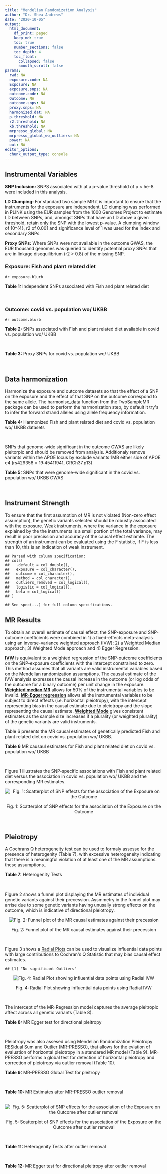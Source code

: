 ```yaml
---
title: "Mendelian Randomization Analysis"
author: "Dr. Shea Andrews"
date: "2020-10-05"
output:
  html_document:
    df_print: paged
    keep_md: true
    toc: true
    number_sections: false
    toc_depth: 4
    toc_float:
      collapsed: false
      smooth_scroll: false
params:
  rwd: NA
  exposure.code: NA
  Exposure: NA
  exposure.snps: NA
  outcome.code: NA
  Outcome: NA
  outcome.snps: NA
  proxy.snps: NA
  harmonized.dat: NA
  p.threshold: NA
  r2.threshold: NA
  kb.threshold: NA
  mrpresso_global: NA
  mrpresso_global_wo_outliers: NA
  power: NA
  out: NA
editor_options:
  chunk_output_type: console
---
```







## Instrumental Variables
**SNP Inclusion:** SNPS associated with at a p-value threshold of p < 5e-8 were included in this analysis.
<br>

**LD Clumping:** For standard two sample MR it is important to ensure that the instruments for the exposure are independent. LD clumping was performed in PLINK using the EUR samples from the 1000 Genomes Project to estimate LD between SNPs, and, amongst SNPs that have an LD above a given threshold, retain only the SNP with the lowest p-value. A clumping window of 10^{4}, r2 of 0.001 and significance level of 1 was used for the index and secondary SNPs.
<br>

**Proxy SNPs:** Where SNPs were not available in the outcome GWAS, the EUR thousand genomes was queried to identify potential proxy SNPs that are in linkage disequilibrium (r2 > 0.8) of the missing SNP.
<br>

### Exposure: Fish and plant related diet
`#r exposure.blurb`
<br>

**Table 1:** Independent SNPs associated with Fish and plant related diet
<div data-pagedtable="false">
  <script data-pagedtable-source type="application/json">
{"columns":[{"label":["SNP"],"name":[1],"type":["chr"],"align":["left"]},{"label":["CHROM"],"name":[2],"type":["dbl"],"align":["right"]},{"label":["POS"],"name":[3],"type":["dbl"],"align":["right"]},{"label":["REF"],"name":[4],"type":["chr"],"align":["left"]},{"label":["ALT"],"name":[5],"type":["chr"],"align":["left"]},{"label":["AF"],"name":[6],"type":["dbl"],"align":["right"]},{"label":["BETA"],"name":[7],"type":["dbl"],"align":["right"]},{"label":["SE"],"name":[8],"type":["dbl"],"align":["right"]},{"label":["Z"],"name":[9],"type":["dbl"],"align":["right"]},{"label":["P"],"name":[10],"type":["dbl"],"align":["right"]},{"label":["N"],"name":[11],"type":["dbl"],"align":["right"]},{"label":["TRAIT"],"name":[12],"type":["chr"],"align":["left"]}],"data":[{"1":"rs6699744","2":"1","3":"72825144","4":"A","5":"T","6":"0.614350","7":"0.0176817","8":"0.00251240","9":"7.03777","10":"2.0e-12","11":"335576","12":"fish_plant_diet"},{"1":"rs6690619","2":"1","3":"153765399","4":"C","5":"T","6":"0.508389","7":"-0.0182667","8":"0.00243049","9":"-7.51564","10":"5.7e-14","11":"335576","12":"fish_plant_diet"},{"1":"rs45501495","2":"1","3":"204596454","4":"C","5":"T","6":"0.233721","7":"0.0175379","8":"0.00286562","9":"6.12011","10":"9.4e-10","11":"335576","12":"fish_plant_diet"},{"1":"rs4953150","2":"2","3":"45157336","4":"C","5":"T","6":"0.342028","7":"-0.0193152","8":"0.00257415","9":"-7.50353","10":"6.2e-14","11":"335576","12":"fish_plant_diet"},{"1":"rs17049185","2":"2","3":"58072660","4":"G","5":"T","6":"0.265216","7":"0.0164143","8":"0.00276984","9":"5.92608","10":"3.1e-09","11":"335576","12":"fish_plant_diet"},{"1":"rs4458235","2":"2","3":"79710525","4":"A","5":"T","6":"0.671605","7":"-0.0161001","8":"0.00257371","9":"-6.25560","10":"4.0e-10","11":"335576","12":"fish_plant_diet"},{"1":"rs6756149","2":"2","3":"104099833","4":"C","5":"T","6":"0.460539","7":"0.0158560","8":"0.00242740","9":"6.53209","10":"6.5e-11","11":"335576","12":"fish_plant_diet"},{"1":"rs10180461","2":"2","3":"144263033","4":"T","5":"C","6":"0.391681","7":"-0.0138352","8":"0.00249154","9":"-5.55287","10":"2.8e-08","11":"335576","12":"fish_plant_diet"},{"1":"rs2463652","2":"2","3":"157127415","4":"C","5":"A","6":"0.462862","7":"0.0144339","8":"0.00243718","9":"5.92238","10":"3.2e-09","11":"335576","12":"fish_plant_diet"},{"1":"rs10510554","2":"3","3":"25099776","4":"T","5":"C","6":"0.569949","7":"0.0159892","8":"0.00245816","9":"6.50454","10":"7.8e-11","11":"335576","12":"fish_plant_diet"},{"1":"rs1248825","2":"3","3":"84993411","4":"A","5":"C","6":"0.674802","7":"0.0196439","8":"0.00259659","9":"7.56527","10":"3.9e-14","11":"335576","12":"fish_plant_diet"},{"1":"rs80264330","2":"3","3":"114815659","4":"T","5":"G","6":"0.056141","7":"0.0302655","8":"0.00525711","9":"5.75706","10":"8.6e-09","11":"335576","12":"fish_plant_diet"},{"1":"rs13082002","2":"3","3":"117317203","4":"T","5":"A","6":"0.467957","7":"0.0141314","8":"0.00244314","9":"5.78411","10":"7.3e-09","11":"335576","12":"fish_plant_diet"},{"1":"rs73868702","2":"3","3":"149754216","4":"G","5":"A","6":"0.043127","7":"-0.0333836","8":"0.00594694","9":"-5.61358","10":"2.0e-08","11":"335576","12":"fish_plant_diet"},{"1":"rs11706682","2":"3","3":"167199681","4":"T","5":"C","6":"0.340750","7":"0.0172815","8":"0.00255589","9":"6.76144","10":"1.4e-11","11":"335576","12":"fish_plant_diet"},{"1":"rs1946265","2":"5","3":"50840436","4":"A","5":"C","6":"0.645199","7":"-0.0149040","8":"0.00254229","9":"-5.86243","10":"4.6e-09","11":"335576","12":"fish_plant_diet"},{"1":"rs12514375","2":"5","3":"60801428","4":"A","5":"T","6":"0.387948","7":"-0.0137440","8":"0.00249301","9":"-5.51301","10":"3.5e-08","11":"335576","12":"fish_plant_diet"},{"1":"rs6870152","2":"5","3":"95883544","4":"A","5":"G","6":"0.623327","7":"-0.0138461","8":"0.00251463","9":"-5.50622","10":"3.7e-08","11":"335576","12":"fish_plant_diet"},{"1":"rs364926","2":"5","3":"166392055","4":"C","5":"T","6":"0.235798","7":"0.0174371","8":"0.00285087","9":"6.11641","10":"9.6e-10","11":"335576","12":"fish_plant_diet"},{"1":"rs11134442","2":"5","3":"166478475","4":"A","5":"G","6":"0.627273","7":"-0.0138524","8":"0.00251296","9":"-5.51238","10":"3.5e-08","11":"335576","12":"fish_plant_diet"},{"1":"rs16891727","2":"6","3":"26488860","4":"C","5":"A","6":"0.131477","7":"-0.0248855","8":"0.00357335","9":"-6.96419","10":"3.3e-12","11":"335576","12":"fish_plant_diet"},{"1":"rs28703977","2":"6","3":"31472792","4":"T","5":"C","6":"0.654148","7":"-0.0159889","8":"0.00255074","9":"-6.26834","10":"3.6e-10","11":"335576","12":"fish_plant_diet"},{"1":"rs9362897","2":"6","3":"92327446","4":"G","5":"T","6":"0.471084","7":"0.0153747","8":"0.00242031","9":"6.35237","10":"2.1e-10","11":"335576","12":"fish_plant_diet"},{"1":"rs12700239","2":"7","3":"20865979","4":"C","5":"A","6":"0.210021","7":"-0.0170831","8":"0.00300568","9":"-5.68361","10":"1.3e-08","11":"335576","12":"fish_plant_diet"},{"1":"rs3021494","2":"8","3":"10983534","4":"A","5":"G","6":"0.530477","7":"-0.0196447","8":"0.00243572","9":"-8.06525","10":"7.3e-16","11":"335576","12":"fish_plant_diet"},{"1":"rs1217105","2":"8","3":"64626932","4":"T","5":"G","6":"0.692030","7":"0.0182021","8":"0.00262079","9":"6.94527","10":"3.8e-12","11":"335576","12":"fish_plant_diet"},{"1":"rs10986983","2":"9","3":"128620009","4":"C","5":"T","6":"0.628287","7":"-0.0177251","8":"0.00250713","9":"-7.06988","10":"1.6e-12","11":"335576","12":"fish_plant_diet"},{"1":"rs946711","2":"10","3":"21806832","4":"A","5":"C","6":"0.326072","7":"-0.0265991","8":"0.00260310","9":"-10.21820","10":"1.6e-24","11":"335576","12":"fish_plant_diet"},{"1":"rs1410054","2":"10","3":"112774155","4":"A","5":"G","6":"0.762720","7":"-0.0179461","8":"0.00284724","9":"-6.30298","10":"2.9e-10","11":"335576","12":"fish_plant_diet"},{"1":"rs10741616","2":"11","3":"13333851","4":"G","5":"A","6":"0.381930","7":"-0.0150594","8":"0.00249104","9":"-6.04543","10":"1.5e-09","11":"335576","12":"fish_plant_diet"},{"1":"rs11237918","2":"11","3":"79294066","4":"T","5":"C","6":"0.400307","7":"0.0140920","8":"0.00247088","9":"5.70323","10":"1.2e-08","11":"335576","12":"fish_plant_diet"},{"1":"rs613597","2":"11","3":"88598646","4":"A","5":"G","6":"0.650945","7":"-0.0148780","8":"0.00253317","9":"-5.87327","10":"4.3e-09","11":"335576","12":"fish_plant_diet"},{"1":"rs34634095","2":"11","3":"111455942","4":"C","5":"A","6":"0.698257","7":"-0.0159467","8":"0.00269385","9":"-5.91967","10":"3.2e-09","11":"335576","12":"fish_plant_diet"},{"1":"rs7978702","2":"12","3":"34366373","4":"G","5":"A","6":"0.818835","7":"0.0173966","8":"0.00313907","9":"5.54196","10":"3.0e-08","11":"335576","12":"fish_plant_diet"},{"1":"rs12826749","2":"12","3":"46412497","4":"C","5":"G","6":"0.421560","7":"-0.0143141","8":"0.00247178","9":"-5.79101","10":"7.0e-09","11":"335576","12":"fish_plant_diet"},{"1":"rs35287743","2":"12","3":"110057250","4":"G","5":"T","6":"0.113999","7":"-0.0345582","8":"0.00382725","9":"-9.02951","10":"1.7e-19","11":"335576","12":"fish_plant_diet"},{"1":"rs560815","2":"13","3":"55935080","4":"T","5":"A","6":"0.733176","7":"-0.0235298","8":"0.00272600","9":"-8.63162","10":"6.0e-18","11":"335576","12":"fish_plant_diet"},{"1":"rs10161952","2":"13","3":"59474383","4":"A","5":"C","6":"0.313291","7":"-0.0185058","8":"0.00261369","9":"-7.08033","10":"1.4e-12","11":"335576","12":"fish_plant_diet"},{"1":"rs12906493","2":"15","3":"35933286","4":"T","5":"C","6":"0.207753","7":"0.0183225","8":"0.00301038","9":"6.08644","10":"1.2e-09","11":"335576","12":"fish_plant_diet"},{"1":"rs16959955","2":"15","3":"48002700","4":"T","5":"C","6":"0.221373","7":"0.0168573","8":"0.00294229","9":"5.72931","10":"1.0e-08","11":"335576","12":"fish_plant_diet"},{"1":"rs56094641","2":"16","3":"53806453","4":"A","5":"G","6":"0.403329","7":"0.0223354","8":"0.00246582","9":"9.05800","10":"1.3e-19","11":"335576","12":"fish_plant_diet"},{"1":"rs11859365","2":"16","3":"83683945","4":"A","5":"C","6":"0.253428","7":"0.0190706","8":"0.00278154","9":"6.85613","10":"7.1e-12","11":"335576","12":"fish_plant_diet"},{"1":"rs9955276","2":"18","3":"1839339","4":"C","5":"T","6":"0.141809","7":"0.0194761","8":"0.00348698","9":"5.58538","10":"2.3e-08","11":"335576","12":"fish_plant_diet"},{"1":"rs17818263","2":"18","3":"58865261","4":"G","5":"A","6":"0.286039","7":"-0.0146965","8":"0.00268034","9":"-5.48307","10":"4.2e-08","11":"335576","12":"fish_plant_diet"},{"1":"rs12721051","2":"19","3":"45422160","4":"C","5":"G","6":"0.189552","7":"0.0179074","8":"0.00309034","9":"5.79464","10":"6.8e-09","11":"335576","12":"fish_plant_diet"},{"1":"rs380743","2":"19","3":"49241014","4":"G","5":"A","6":"0.493772","7":"-0.0175022","8":"0.00243995","9":"-7.17318","10":"7.3e-13","11":"335576","12":"fish_plant_diet"},{"1":"rs2425026","2":"20","3":"33847253","4":"C","5":"T","6":"0.426877","7":"0.0168691","8":"0.00246823","9":"6.83449","10":"8.2e-12","11":"335576","12":"fish_plant_diet"},{"1":"rs2413052","2":"22","3":"31783781","4":"T","5":"C","6":"0.240382","7":"0.0193561","8":"0.00284149","9":"6.81195","10":"9.6e-12","11":"335576","12":"fish_plant_diet"}],"options":{"columns":{"min":{},"max":[10]},"rows":{"min":[10],"max":[10]},"pages":{}}}
  </script>
</div>
<br>

### Outcome: covid vs. population wo/ UKBB
`#r outcome.blurb`
<br>

**Table 2:** SNPs associated with Fish and plant related diet avaliable in covid vs. population wo/ UKBB
<div data-pagedtable="false">
  <script data-pagedtable-source type="application/json">
{"columns":[{"label":["SNP"],"name":[1],"type":["chr"],"align":["left"]},{"label":["CHROM"],"name":[2],"type":["dbl"],"align":["right"]},{"label":["POS"],"name":[3],"type":["dbl"],"align":["right"]},{"label":["REF"],"name":[4],"type":["chr"],"align":["left"]},{"label":["ALT"],"name":[5],"type":["chr"],"align":["left"]},{"label":["AF"],"name":[6],"type":["dbl"],"align":["right"]},{"label":["BETA"],"name":[7],"type":["dbl"],"align":["right"]},{"label":["SE"],"name":[8],"type":["dbl"],"align":["right"]},{"label":["Z"],"name":[9],"type":["dbl"],"align":["right"]},{"label":["P"],"name":[10],"type":["dbl"],"align":["right"]},{"label":["N"],"name":[11],"type":["dbl"],"align":["right"]},{"label":["TRAIT"],"name":[12],"type":["chr"],"align":["left"]}],"data":[{"1":"rs6699744","2":"1","3":"72825144","4":"A","5":"T","6":"0.6108490","7":"-0.00604200","8":"0.036291","9":"-0.16648756","10":"0.86780","11":"10","12":"covid_vs._population__woUKBB"},{"1":"rs6690619","2":"1","3":"153765399","4":"C","5":"T","6":"0.5256920","7":"-0.01237600","8":"0.025459","9":"-0.48611493","10":"0.62690","11":"15","12":"covid_vs._population__woUKBB"},{"1":"rs45501495","2":"1","3":"204596454","4":"C","5":"T","6":"0.2686700","7":"0.00260900","8":"0.029638","9":"0.08802888","10":"0.92990","11":"15","12":"covid_vs._population__woUKBB"},{"1":"rs4953150","2":"2","3":"45157336","4":"C","5":"T","6":"0.4214260","7":"-0.01868000","8":"0.027295","9":"-0.68437443","10":"0.49370","11":"14","12":"covid_vs._population__woUKBB"},{"1":"rs17049185","2":"2","3":"58072660","4":"G","5":"T","6":"0.3082820","7":"0.00754300","8":"0.030940","9":"0.24379444","10":"0.80740","11":"13","12":"covid_vs._population__woUKBB"},{"1":"rs4458235","2":"2","3":"79710525","4":"A","5":"T","6":"0.6354390","7":"-0.01736700","8":"0.028352","9":"-0.61254938","10":"0.54020","11":"13","12":"covid_vs._population__woUKBB"},{"1":"rs6756149","2":"2","3":"104099833","4":"C","5":"T","6":"0.4588640","7":"-0.01851200","8":"0.026494","9":"-0.69872424","10":"0.48470","11":"14","12":"covid_vs._population__woUKBB"},{"1":"rs10180461","2":"2","3":"144263033","4":"T","5":"C","6":"0.3368940","7":"-0.02017600","8":"0.027826","9":"-0.72507727","10":"0.46840","11":"14","12":"covid_vs._population__woUKBB"},{"1":"rs2463652","2":"2","3":"157127415","4":"C","5":"A","6":"0.3552630","7":"0.01718500","8":"0.039903","9":"0.43066937","10":"0.66670","11":"4","12":"covid_vs._population__woUKBB"},{"1":"rs10510554","2":"3","3":"25099776","4":"T","5":"C","6":"0.6110510","7":"0.00536150","8":"0.026686","9":"0.20091059","10":"0.84080","11":"14","12":"covid_vs._population__woUKBB"},{"1":"rs1248825","2":"3","3":"84993411","4":"A","5":"C","6":"0.6335030","7":"-0.00257010","8":"0.028706","9":"-0.08953181","10":"0.92870","11":"13","12":"covid_vs._population__woUKBB"},{"1":"rs80264330","2":"3","3":"114815659","4":"T","5":"G","6":"0.0546903","7":"0.01279000","8":"0.055354","9":"0.23105828","10":"0.81730","11":"14","12":"covid_vs._population__woUKBB"},{"1":"rs13082002","2":"3","3":"117317203","4":"T","5":"A","6":"0.4760290","7":"-0.04352800","8":"0.035828","9":"-1.21491571","10":"0.22440","11":"8","12":"covid_vs._population__woUKBB"},{"1":"rs73868702","2":"3","3":"149754216","4":"G","5":"A","6":"0.0388244","7":"-0.00604880","8":"0.065863","9":"-0.09183912","10":"0.92680","11":"14","12":"covid_vs._population__woUKBB"},{"1":"rs11706682","2":"3","3":"167199681","4":"T","5":"C","6":"0.3596590","7":"-0.00061938","8":"0.027617","9":"-0.02242749","10":"0.98210","11":"14","12":"covid_vs._population__woUKBB"},{"1":"rs1946265","2":"5","3":"50840436","4":"A","5":"C","6":"0.6314730","7":"0.03972900","8":"0.027468","9":"1.44637396","10":"0.14810","11":"14","12":"covid_vs._population__woUKBB"},{"1":"rs6870152","2":"5","3":"95883544","4":"A","5":"G","6":"0.6004720","7":"-0.00511670","8":"0.027146","9":"-0.18848818","10":"0.85050","11":"14","12":"covid_vs._population__woUKBB"},{"1":"rs364926","2":"5","3":"166392055","4":"C","5":"T","6":"0.2479880","7":"-0.02052900","8":"0.032550","9":"-0.63069124","10":"0.52820","11":"14","12":"covid_vs._population__woUKBB"},{"1":"rs11134442","2":"5","3":"166478475","4":"A","5":"G","6":"0.6129150","7":"0.00725050","8":"0.028828","9":"0.25150895","10":"0.80140","11":"13","12":"covid_vs._population__woUKBB"},{"1":"rs16891727","2":"6","3":"26488860","4":"C","5":"A","6":"0.1060940","7":"-0.06928400","8":"0.057837","9":"-1.19791829","10":"0.23090","11":"12","12":"covid_vs._population__woUKBB"},{"1":"rs28703977","2":"6","3":"31472792","4":"T","5":"C","6":"0.6650720","7":"-0.06057200","8":"0.028984","9":"-2.08984267","10":"0.03663","11":"14","12":"covid_vs._population__woUKBB"},{"1":"rs9362897","2":"6","3":"92327446","4":"G","5":"T","6":"0.5531100","7":"0.02915200","8":"0.026300","9":"1.10844106","10":"0.26770","11":"14","12":"covid_vs._population__woUKBB"},{"1":"rs12700239","2":"7","3":"20865979","4":"C","5":"A","6":"0.1833030","7":"-0.00657070","8":"0.033954","9":"-0.19351770","10":"0.84660","11":"14","12":"covid_vs._population__woUKBB"},{"1":"rs3021494","2":"8","3":"10983534","4":"A","5":"G","6":"0.5800820","7":"-0.03135400","8":"0.028598","9":"-1.09637038","10":"0.27290","11":"13","12":"covid_vs._population__woUKBB"},{"1":"rs1217105","2":"8","3":"64626932","4":"T","5":"G","6":"0.7311460","7":"0.05300200","8":"0.028839","9":"1.83785846","10":"0.06609","11":"14","12":"covid_vs._population__woUKBB"},{"1":"rs10986983","2":"9","3":"128620009","4":"C","5":"T","6":"0.6891790","7":"0.00986280","8":"0.027607","9":"0.35725722","10":"0.72090","11":"14","12":"covid_vs._population__woUKBB"},{"1":"rs946711","2":"10","3":"21806832","4":"A","5":"C","6":"0.3197380","7":"0.01258700","8":"0.027905","9":"0.45106612","10":"0.65200","11":"14","12":"covid_vs._population__woUKBB"},{"1":"rs1410054","2":"10","3":"112774155","4":"A","5":"G","6":"0.7994180","7":"-0.02430300","8":"0.031092","9":"-0.78164801","10":"0.43440","11":"14","12":"covid_vs._population__woUKBB"},{"1":"rs10741616","2":"11","3":"13333851","4":"G","5":"A","6":"0.4477310","7":"0.00214470","8":"0.026949","9":"0.07958366","10":"0.93660","11":"14","12":"covid_vs._population__woUKBB"},{"1":"rs11237918","2":"11","3":"79294066","4":"T","5":"C","6":"0.3774990","7":"-0.02824300","8":"0.026724","9":"-1.05684029","10":"0.29060","11":"14","12":"covid_vs._population__woUKBB"},{"1":"rs613597","2":"11","3":"88598646","4":"A","5":"G","6":"0.7428260","7":"-0.00546380","8":"0.028690","9":"-0.19044266","10":"0.84900","11":"14","12":"covid_vs._population__woUKBB"},{"1":"rs34634095","2":"11","3":"111455942","4":"C","5":"A","6":"0.6993400","7":"-0.06399700","8":"0.060996","9":"-1.04919995","10":"0.29410","11":"5","12":"covid_vs._population__woUKBB"},{"1":"rs7978702","2":"12","3":"34366373","4":"G","5":"A","6":"0.8243290","7":"0.01671100","8":"0.034265","9":"0.48769882","10":"0.62580","11":"13","12":"covid_vs._population__woUKBB"},{"1":"rs12826749","2":"12","3":"46412497","4":"C","5":"G","6":"0.3681280","7":"-0.03773400","8":"0.029523","9":"-1.27812214","10":"0.20120","11":"9","12":"covid_vs._population__woUKBB"},{"1":"rs35287743","2":"12","3":"110057250","4":"G","5":"T","6":"0.1335630","7":"-0.11812000","8":"0.046133","9":"-2.56042312","10":"0.01046","11":"12","12":"covid_vs._population__woUKBB"},{"1":"rs560815","2":"13","3":"55935080","4":"T","5":"A","6":"0.7230320","7":"0.02501900","8":"0.030396","9":"0.82310172","10":"0.41040","11":"13","12":"covid_vs._population__woUKBB"},{"1":"rs10161952","2":"13","3":"59474383","4":"A","5":"C","6":"0.2974150","7":"-0.04005200","8":"0.029224","9":"-1.37051738","10":"0.17050","11":"14","12":"covid_vs._population__woUKBB"},{"1":"rs12906493","2":"15","3":"35933286","4":"T","5":"C","6":"0.1725330","7":"0.02224000","8":"0.033802","9":"0.65794923","10":"0.51060","11":"13","12":"covid_vs._population__woUKBB"},{"1":"rs16959955","2":"15","3":"48002700","4":"T","5":"C","6":"0.3562090","7":"-0.05916500","8":"0.031318","9":"-1.88916917","10":"0.05887","11":"14","12":"covid_vs._population__woUKBB"},{"1":"rs56094641","2":"16","3":"53806453","4":"A","5":"G","6":"0.4466040","7":"-0.00692570","8":"0.026703","9":"-0.25936037","10":"0.79540","11":"14","12":"covid_vs._population__woUKBB"},{"1":"rs11859365","2":"16","3":"83683945","4":"A","5":"C","6":"0.2750360","7":"-0.03129300","8":"0.030626","9":"-1.02177888","10":"0.30690","11":"14","12":"covid_vs._population__woUKBB"},{"1":"rs9955276","2":"18","3":"1839339","4":"C","5":"T","6":"0.1525700","7":"0.00842100","8":"0.037514","9":"0.22447620","10":"0.82240","11":"14","12":"covid_vs._population__woUKBB"},{"1":"rs17818263","2":"18","3":"58865261","4":"G","5":"A","6":"0.3352150","7":"-0.02515300","8":"0.028846","9":"-0.87197532","10":"0.38320","11":"14","12":"covid_vs._population__woUKBB"},{"1":"rs12721051","2":"19","3":"45422160","4":"C","5":"G","6":"0.1779880","7":"-0.00716180","8":"0.035212","9":"-0.20339089","10":"0.83880","11":"14","12":"covid_vs._population__woUKBB"},{"1":"rs380743","2":"19","3":"49241014","4":"G","5":"A","6":"0.3873160","7":"-0.03131900","8":"0.026647","9":"-1.17532931","10":"0.23990","11":"14","12":"covid_vs._population__woUKBB"},{"1":"rs2425026","2":"20","3":"33847253","4":"C","5":"T","6":"0.4566800","7":"0.03341900","8":"0.026979","9":"1.23870418","10":"0.21550","11":"13","12":"covid_vs._population__woUKBB"},{"1":"rs2413052","2":"22","3":"31783781","4":"T","5":"C","6":"0.2495420","7":"0.00677880","8":"0.031935","9":"0.21226867","10":"0.83190","11":"14","12":"covid_vs._population__woUKBB"},{"1":"rs12514375","2":"NA","3":"NA","4":"NA","5":"NA","6":"NA","7":"NA","8":"NA","9":"NA","10":"NA","11":"NA","12":"NA"}],"options":{"columns":{"min":{},"max":[10]},"rows":{"min":[10],"max":[10]},"pages":{}}}
  </script>
</div>
<br>

**Table 3:** Proxy SNPs for covid vs. population wo/ UKBB
<div data-pagedtable="false">
  <script data-pagedtable-source type="application/json">
{"columns":[{"label":["target_snp"],"name":[1],"type":["chr"],"align":["left"]},{"label":["proxy_snp"],"name":[2],"type":["chr"],"align":["left"]},{"label":["ld.r2"],"name":[3],"type":["dbl"],"align":["right"]},{"label":["Dprime"],"name":[4],"type":["dbl"],"align":["right"]},{"label":["PHASE"],"name":[5],"type":["chr"],"align":["left"]},{"label":["X12"],"name":[6],"type":["lgl"],"align":["right"]},{"label":["CHROM"],"name":[7],"type":["dbl"],"align":["right"]},{"label":["POS"],"name":[8],"type":["dbl"],"align":["right"]},{"label":["REF.proxy"],"name":[9],"type":["chr"],"align":["left"]},{"label":["ALT.proxy"],"name":[10],"type":["chr"],"align":["left"]},{"label":["AF"],"name":[11],"type":["dbl"],"align":["right"]},{"label":["BETA"],"name":[12],"type":["dbl"],"align":["right"]},{"label":["SE"],"name":[13],"type":["dbl"],"align":["right"]},{"label":["Z"],"name":[14],"type":["dbl"],"align":["right"]},{"label":["P"],"name":[15],"type":["dbl"],"align":["right"]},{"label":["N"],"name":[16],"type":["dbl"],"align":["right"]},{"label":["TRAIT"],"name":[17],"type":["chr"],"align":["left"]},{"label":["ref"],"name":[18],"type":["lgl"],"align":["right"]},{"label":["ref.proxy"],"name":[19],"type":["chr"],"align":["left"]},{"label":["alt"],"name":[20],"type":["chr"],"align":["left"]},{"label":["alt.proxy"],"name":[21],"type":["chr"],"align":["left"]},{"label":["ALT"],"name":[22],"type":["lgl"],"align":["right"]},{"label":["REF"],"name":[23],"type":["chr"],"align":["left"]},{"label":["proxy.outcome"],"name":[24],"type":["lgl"],"align":["right"]}],"data":[{"1":"rs12514375","2":"rs1445980","3":"0.979437","4":"1","5":"TA/AG","6":"NA","7":"5","8":"60798733","9":"G","10":"A","11":"0.365644","12":"-0.019307","13":"0.029338","14":"-0.6580885","15":"0.5105","16":"11","17":"covid_vs._population__woUKBB","18":"TRUE","19":"A","20":"A","21":"G","22":"TRUE","23":"A","24":"TRUE"}],"options":{"columns":{"min":{},"max":[10]},"rows":{"min":[10],"max":[10]},"pages":{}}}
  </script>
</div>
<br>

## Data harmonization
Harmonize the exposure and outcome datasets so that the effect of a SNP on the exposure and the effect of that SNP on the outcome correspond to the same allele. The harmonise_data function from the TwoSampleMR package can be used to perform the harmonization step, by default it try's to infer the forward strand alleles using allele frequency information.
<br>

**Table 4:** Harmonized Fish and plant related diet and covid vs. population wo/ UKBB datasets
<div data-pagedtable="false">
  <script data-pagedtable-source type="application/json">
{"columns":[{"label":["SNP"],"name":[1],"type":["chr"],"align":["left"]},{"label":["effect_allele.exposure"],"name":[2],"type":["chr"],"align":["left"]},{"label":["other_allele.exposure"],"name":[3],"type":["chr"],"align":["left"]},{"label":["effect_allele.outcome"],"name":[4],"type":["chr"],"align":["left"]},{"label":["other_allele.outcome"],"name":[5],"type":["chr"],"align":["left"]},{"label":["beta.exposure"],"name":[6],"type":["dbl"],"align":["right"]},{"label":["beta.outcome"],"name":[7],"type":["dbl"],"align":["right"]},{"label":["eaf.exposure"],"name":[8],"type":["dbl"],"align":["right"]},{"label":["eaf.outcome"],"name":[9],"type":["dbl"],"align":["right"]},{"label":["remove"],"name":[10],"type":["lgl"],"align":["right"]},{"label":["palindromic"],"name":[11],"type":["lgl"],"align":["right"]},{"label":["ambiguous"],"name":[12],"type":["lgl"],"align":["right"]},{"label":["id.outcome"],"name":[13],"type":["chr"],"align":["left"]},{"label":["chr.outcome"],"name":[14],"type":["dbl"],"align":["right"]},{"label":["pos.outcome"],"name":[15],"type":["dbl"],"align":["right"]},{"label":["se.outcome"],"name":[16],"type":["dbl"],"align":["right"]},{"label":["z.outcome"],"name":[17],"type":["dbl"],"align":["right"]},{"label":["pval.outcome"],"name":[18],"type":["dbl"],"align":["right"]},{"label":["samplesize.outcome"],"name":[19],"type":["dbl"],"align":["right"]},{"label":["outcome"],"name":[20],"type":["chr"],"align":["left"]},{"label":["mr_keep.outcome"],"name":[21],"type":["lgl"],"align":["right"]},{"label":["pval_origin.outcome"],"name":[22],"type":["chr"],"align":["left"]},{"label":["chr.exposure"],"name":[23],"type":["dbl"],"align":["right"]},{"label":["pos.exposure"],"name":[24],"type":["dbl"],"align":["right"]},{"label":["se.exposure"],"name":[25],"type":["dbl"],"align":["right"]},{"label":["z.exposure"],"name":[26],"type":["dbl"],"align":["right"]},{"label":["pval.exposure"],"name":[27],"type":["dbl"],"align":["right"]},{"label":["samplesize.exposure"],"name":[28],"type":["dbl"],"align":["right"]},{"label":["exposure"],"name":[29],"type":["chr"],"align":["left"]},{"label":["mr_keep.exposure"],"name":[30],"type":["lgl"],"align":["right"]},{"label":["pval_origin.exposure"],"name":[31],"type":["chr"],"align":["left"]},{"label":["id.exposure"],"name":[32],"type":["chr"],"align":["left"]},{"label":["action"],"name":[33],"type":["dbl"],"align":["right"]},{"label":["mr_keep"],"name":[34],"type":["lgl"],"align":["right"]},{"label":["pt"],"name":[35],"type":["dbl"],"align":["right"]},{"label":["pleitropy_keep"],"name":[36],"type":["lgl"],"align":["right"]},{"label":["mrpresso_RSSobs"],"name":[37],"type":["lgl"],"align":["right"]},{"label":["mrpresso_pval"],"name":[38],"type":["lgl"],"align":["right"]},{"label":["mrpresso_keep"],"name":[39],"type":["lgl"],"align":["right"]}],"data":[{"1":"rs10161952","2":"C","3":"A","4":"C","5":"A","6":"-0.0185058","7":"-0.04005200","8":"0.313291","9":"0.2974150","10":"FALSE","11":"FALSE","12":"FALSE","13":"K11Ubt","14":"13","15":"59474383","16":"0.029224","17":"-1.37051738","18":"0.17050","19":"14","20":"covidhgi2020anaC2v2woUKBB","21":"TRUE","22":"reported","23":"13","24":"59474383","25":"0.00261369","26":"-7.08033","27":"1.4e-12","28":"335576","29":"Niarchou2020fish","30":"TRUE","31":"reported","32":"sfLgBk","33":"2","34":"TRUE","35":"5e-08","36":"TRUE","37":"NA","38":"NA","39":"TRUE"},{"1":"rs10180461","2":"C","3":"T","4":"C","5":"T","6":"-0.0138352","7":"-0.02017600","8":"0.391681","9":"0.3368940","10":"FALSE","11":"FALSE","12":"FALSE","13":"K11Ubt","14":"2","15":"144263033","16":"0.027826","17":"-0.72507727","18":"0.46840","19":"14","20":"covidhgi2020anaC2v2woUKBB","21":"TRUE","22":"reported","23":"2","24":"144263033","25":"0.00249154","26":"-5.55287","27":"2.8e-08","28":"335576","29":"Niarchou2020fish","30":"TRUE","31":"reported","32":"sfLgBk","33":"2","34":"TRUE","35":"5e-08","36":"TRUE","37":"NA","38":"NA","39":"TRUE"},{"1":"rs10510554","2":"C","3":"T","4":"C","5":"T","6":"0.0159892","7":"0.00536150","8":"0.569949","9":"0.6110510","10":"FALSE","11":"FALSE","12":"FALSE","13":"K11Ubt","14":"3","15":"25099776","16":"0.026686","17":"0.20091059","18":"0.84080","19":"14","20":"covidhgi2020anaC2v2woUKBB","21":"TRUE","22":"reported","23":"3","24":"25099776","25":"0.00245816","26":"6.50454","27":"7.8e-11","28":"335576","29":"Niarchou2020fish","30":"TRUE","31":"reported","32":"sfLgBk","33":"2","34":"TRUE","35":"5e-08","36":"TRUE","37":"NA","38":"NA","39":"TRUE"},{"1":"rs10741616","2":"A","3":"G","4":"A","5":"G","6":"-0.0150594","7":"0.00214470","8":"0.381930","9":"0.4477310","10":"FALSE","11":"FALSE","12":"FALSE","13":"K11Ubt","14":"11","15":"13333851","16":"0.026949","17":"0.07958366","18":"0.93660","19":"14","20":"covidhgi2020anaC2v2woUKBB","21":"TRUE","22":"reported","23":"11","24":"13333851","25":"0.00249104","26":"-6.04543","27":"1.5e-09","28":"335576","29":"Niarchou2020fish","30":"TRUE","31":"reported","32":"sfLgBk","33":"2","34":"TRUE","35":"5e-08","36":"TRUE","37":"NA","38":"NA","39":"TRUE"},{"1":"rs10986983","2":"T","3":"C","4":"T","5":"C","6":"-0.0177251","7":"0.00986280","8":"0.628287","9":"0.6891790","10":"FALSE","11":"FALSE","12":"FALSE","13":"K11Ubt","14":"9","15":"128620009","16":"0.027607","17":"0.35725722","18":"0.72090","19":"14","20":"covidhgi2020anaC2v2woUKBB","21":"TRUE","22":"reported","23":"9","24":"128620009","25":"0.00250713","26":"-7.06988","27":"1.6e-12","28":"335576","29":"Niarchou2020fish","30":"TRUE","31":"reported","32":"sfLgBk","33":"2","34":"TRUE","35":"5e-08","36":"TRUE","37":"NA","38":"NA","39":"TRUE"},{"1":"rs11134442","2":"G","3":"A","4":"G","5":"A","6":"-0.0138524","7":"0.00725050","8":"0.627273","9":"0.6129150","10":"FALSE","11":"FALSE","12":"FALSE","13":"K11Ubt","14":"5","15":"166478475","16":"0.028828","17":"0.25150895","18":"0.80140","19":"13","20":"covidhgi2020anaC2v2woUKBB","21":"TRUE","22":"reported","23":"5","24":"166478475","25":"0.00251296","26":"-5.51238","27":"3.5e-08","28":"335576","29":"Niarchou2020fish","30":"TRUE","31":"reported","32":"sfLgBk","33":"2","34":"TRUE","35":"5e-08","36":"TRUE","37":"NA","38":"NA","39":"TRUE"},{"1":"rs11237918","2":"C","3":"T","4":"C","5":"T","6":"0.0140920","7":"-0.02824300","8":"0.400307","9":"0.3774990","10":"FALSE","11":"FALSE","12":"FALSE","13":"K11Ubt","14":"11","15":"79294066","16":"0.026724","17":"-1.05684029","18":"0.29060","19":"14","20":"covidhgi2020anaC2v2woUKBB","21":"TRUE","22":"reported","23":"11","24":"79294066","25":"0.00247088","26":"5.70323","27":"1.2e-08","28":"335576","29":"Niarchou2020fish","30":"TRUE","31":"reported","32":"sfLgBk","33":"2","34":"TRUE","35":"5e-08","36":"TRUE","37":"NA","38":"NA","39":"TRUE"},{"1":"rs11706682","2":"C","3":"T","4":"C","5":"T","6":"0.0172815","7":"-0.00061938","8":"0.340750","9":"0.3596590","10":"FALSE","11":"FALSE","12":"FALSE","13":"K11Ubt","14":"3","15":"167199681","16":"0.027617","17":"-0.02242749","18":"0.98210","19":"14","20":"covidhgi2020anaC2v2woUKBB","21":"TRUE","22":"reported","23":"3","24":"167199681","25":"0.00255589","26":"6.76144","27":"1.4e-11","28":"335576","29":"Niarchou2020fish","30":"TRUE","31":"reported","32":"sfLgBk","33":"2","34":"TRUE","35":"5e-08","36":"TRUE","37":"NA","38":"NA","39":"TRUE"},{"1":"rs11859365","2":"C","3":"A","4":"C","5":"A","6":"0.0190706","7":"-0.03129300","8":"0.253428","9":"0.2750360","10":"FALSE","11":"FALSE","12":"FALSE","13":"K11Ubt","14":"16","15":"83683945","16":"0.030626","17":"-1.02177888","18":"0.30690","19":"14","20":"covidhgi2020anaC2v2woUKBB","21":"TRUE","22":"reported","23":"16","24":"83683945","25":"0.00278154","26":"6.85613","27":"7.1e-12","28":"335576","29":"Niarchou2020fish","30":"TRUE","31":"reported","32":"sfLgBk","33":"2","34":"TRUE","35":"5e-08","36":"TRUE","37":"NA","38":"NA","39":"TRUE"},{"1":"rs1217105","2":"G","3":"T","4":"G","5":"T","6":"0.0182021","7":"0.05300200","8":"0.692030","9":"0.7311460","10":"FALSE","11":"FALSE","12":"FALSE","13":"K11Ubt","14":"8","15":"64626932","16":"0.028839","17":"1.83785846","18":"0.06609","19":"14","20":"covidhgi2020anaC2v2woUKBB","21":"TRUE","22":"reported","23":"8","24":"64626932","25":"0.00262079","26":"6.94527","27":"3.8e-12","28":"335576","29":"Niarchou2020fish","30":"TRUE","31":"reported","32":"sfLgBk","33":"2","34":"TRUE","35":"5e-08","36":"TRUE","37":"NA","38":"NA","39":"TRUE"},{"1":"rs1248825","2":"C","3":"A","4":"C","5":"A","6":"0.0196439","7":"-0.00257010","8":"0.674802","9":"0.6335030","10":"FALSE","11":"FALSE","12":"FALSE","13":"K11Ubt","14":"3","15":"84993411","16":"0.028706","17":"-0.08953181","18":"0.92870","19":"13","20":"covidhgi2020anaC2v2woUKBB","21":"TRUE","22":"reported","23":"3","24":"84993411","25":"0.00259659","26":"7.56527","27":"3.9e-14","28":"335576","29":"Niarchou2020fish","30":"TRUE","31":"reported","32":"sfLgBk","33":"2","34":"TRUE","35":"5e-08","36":"TRUE","37":"NA","38":"NA","39":"TRUE"},{"1":"rs12514375","2":"T","3":"A","4":"T","5":"A","6":"-0.0137440","7":"-0.01930700","8":"0.387948","9":"0.3656440","10":"FALSE","11":"TRUE","12":"FALSE","13":"K11Ubt","14":"5","15":"60798733","16":"0.029338","17":"-0.65808849","18":"0.51050","19":"11","20":"covidhgi2020anaC2v2woUKBB","21":"TRUE","22":"reported","23":"5","24":"60801428","25":"0.00249301","26":"-5.51301","27":"3.5e-08","28":"335576","29":"Niarchou2020fish","30":"TRUE","31":"reported","32":"sfLgBk","33":"2","34":"TRUE","35":"5e-08","36":"TRUE","37":"NA","38":"NA","39":"TRUE"},{"1":"rs12700239","2":"A","3":"C","4":"A","5":"C","6":"-0.0170831","7":"-0.00657070","8":"0.210021","9":"0.1833030","10":"FALSE","11":"FALSE","12":"FALSE","13":"K11Ubt","14":"7","15":"20865979","16":"0.033954","17":"-0.19351770","18":"0.84660","19":"14","20":"covidhgi2020anaC2v2woUKBB","21":"TRUE","22":"reported","23":"7","24":"20865979","25":"0.00300568","26":"-5.68361","27":"1.3e-08","28":"335576","29":"Niarchou2020fish","30":"TRUE","31":"reported","32":"sfLgBk","33":"2","34":"TRUE","35":"5e-08","36":"TRUE","37":"NA","38":"NA","39":"TRUE"},{"1":"rs12721051","2":"G","3":"C","4":"G","5":"C","6":"0.0179074","7":"-0.00716180","8":"0.189552","9":"0.1779880","10":"FALSE","11":"TRUE","12":"FALSE","13":"K11Ubt","14":"19","15":"45422160","16":"0.035212","17":"-0.20339089","18":"0.83880","19":"14","20":"covidhgi2020anaC2v2woUKBB","21":"TRUE","22":"reported","23":"19","24":"45422160","25":"0.00309034","26":"5.79464","27":"6.8e-09","28":"335576","29":"Niarchou2020fish","30":"TRUE","31":"reported","32":"sfLgBk","33":"2","34":"TRUE","35":"5e-08","36":"TRUE","37":"NA","38":"NA","39":"TRUE"},{"1":"rs12826749","2":"G","3":"C","4":"G","5":"C","6":"-0.0143141","7":"-0.03773400","8":"0.421560","9":"0.3681280","10":"FALSE","11":"TRUE","12":"TRUE","13":"K11Ubt","14":"12","15":"46412497","16":"0.029523","17":"-1.27812214","18":"0.20120","19":"9","20":"covidhgi2020anaC2v2woUKBB","21":"TRUE","22":"reported","23":"12","24":"46412497","25":"0.00247178","26":"-5.79101","27":"7.0e-09","28":"335576","29":"Niarchou2020fish","30":"TRUE","31":"reported","32":"sfLgBk","33":"2","34":"FALSE","35":"5e-08","36":"TRUE","37":"NA","38":"NA","39":"NA"},{"1":"rs12906493","2":"C","3":"T","4":"C","5":"T","6":"0.0183225","7":"0.02224000","8":"0.207753","9":"0.1725330","10":"FALSE","11":"FALSE","12":"FALSE","13":"K11Ubt","14":"15","15":"35933286","16":"0.033802","17":"0.65794923","18":"0.51060","19":"13","20":"covidhgi2020anaC2v2woUKBB","21":"TRUE","22":"reported","23":"15","24":"35933286","25":"0.00301038","26":"6.08644","27":"1.2e-09","28":"335576","29":"Niarchou2020fish","30":"TRUE","31":"reported","32":"sfLgBk","33":"2","34":"TRUE","35":"5e-08","36":"TRUE","37":"NA","38":"NA","39":"TRUE"},{"1":"rs13082002","2":"A","3":"T","4":"A","5":"T","6":"0.0141314","7":"-0.04352800","8":"0.467957","9":"0.4760290","10":"FALSE","11":"TRUE","12":"TRUE","13":"K11Ubt","14":"3","15":"117317203","16":"0.035828","17":"-1.21491571","18":"0.22440","19":"8","20":"covidhgi2020anaC2v2woUKBB","21":"TRUE","22":"reported","23":"3","24":"117317203","25":"0.00244314","26":"5.78411","27":"7.3e-09","28":"335576","29":"Niarchou2020fish","30":"TRUE","31":"reported","32":"sfLgBk","33":"2","34":"FALSE","35":"5e-08","36":"TRUE","37":"NA","38":"NA","39":"NA"},{"1":"rs1410054","2":"G","3":"A","4":"G","5":"A","6":"-0.0179461","7":"-0.02430300","8":"0.762720","9":"0.7994180","10":"FALSE","11":"FALSE","12":"FALSE","13":"K11Ubt","14":"10","15":"112774155","16":"0.031092","17":"-0.78164801","18":"0.43440","19":"14","20":"covidhgi2020anaC2v2woUKBB","21":"TRUE","22":"reported","23":"10","24":"112774155","25":"0.00284724","26":"-6.30298","27":"2.9e-10","28":"335576","29":"Niarchou2020fish","30":"TRUE","31":"reported","32":"sfLgBk","33":"2","34":"TRUE","35":"5e-08","36":"TRUE","37":"NA","38":"NA","39":"TRUE"},{"1":"rs16891727","2":"A","3":"C","4":"A","5":"C","6":"-0.0248855","7":"-0.06928400","8":"0.131477","9":"0.1060940","10":"FALSE","11":"FALSE","12":"FALSE","13":"K11Ubt","14":"6","15":"26488860","16":"0.057837","17":"-1.19791829","18":"0.23090","19":"12","20":"covidhgi2020anaC2v2woUKBB","21":"TRUE","22":"reported","23":"6","24":"26488860","25":"0.00357335","26":"-6.96419","27":"3.3e-12","28":"335576","29":"Niarchou2020fish","30":"TRUE","31":"reported","32":"sfLgBk","33":"2","34":"TRUE","35":"5e-08","36":"TRUE","37":"NA","38":"NA","39":"TRUE"},{"1":"rs16959955","2":"C","3":"T","4":"C","5":"T","6":"0.0168573","7":"-0.05916500","8":"0.221373","9":"0.3562090","10":"FALSE","11":"FALSE","12":"FALSE","13":"K11Ubt","14":"15","15":"48002700","16":"0.031318","17":"-1.88916917","18":"0.05887","19":"14","20":"covidhgi2020anaC2v2woUKBB","21":"TRUE","22":"reported","23":"15","24":"48002700","25":"0.00294229","26":"5.72931","27":"1.0e-08","28":"335576","29":"Niarchou2020fish","30":"TRUE","31":"reported","32":"sfLgBk","33":"2","34":"TRUE","35":"5e-08","36":"TRUE","37":"NA","38":"NA","39":"TRUE"},{"1":"rs17049185","2":"T","3":"G","4":"T","5":"G","6":"0.0164143","7":"0.00754300","8":"0.265216","9":"0.3082820","10":"FALSE","11":"FALSE","12":"FALSE","13":"K11Ubt","14":"2","15":"58072660","16":"0.030940","17":"0.24379444","18":"0.80740","19":"13","20":"covidhgi2020anaC2v2woUKBB","21":"TRUE","22":"reported","23":"2","24":"58072660","25":"0.00276984","26":"5.92608","27":"3.1e-09","28":"335576","29":"Niarchou2020fish","30":"TRUE","31":"reported","32":"sfLgBk","33":"2","34":"TRUE","35":"5e-08","36":"TRUE","37":"NA","38":"NA","39":"TRUE"},{"1":"rs17818263","2":"A","3":"G","4":"A","5":"G","6":"-0.0146965","7":"-0.02515300","8":"0.286039","9":"0.3352150","10":"FALSE","11":"FALSE","12":"FALSE","13":"K11Ubt","14":"18","15":"58865261","16":"0.028846","17":"-0.87197532","18":"0.38320","19":"14","20":"covidhgi2020anaC2v2woUKBB","21":"TRUE","22":"reported","23":"18","24":"58865261","25":"0.00268034","26":"-5.48307","27":"4.2e-08","28":"335576","29":"Niarchou2020fish","30":"TRUE","31":"reported","32":"sfLgBk","33":"2","34":"TRUE","35":"5e-08","36":"TRUE","37":"NA","38":"NA","39":"TRUE"},{"1":"rs1946265","2":"C","3":"A","4":"C","5":"A","6":"-0.0149040","7":"0.03972900","8":"0.645199","9":"0.6314730","10":"FALSE","11":"FALSE","12":"FALSE","13":"K11Ubt","14":"5","15":"50840436","16":"0.027468","17":"1.44637396","18":"0.14810","19":"14","20":"covidhgi2020anaC2v2woUKBB","21":"TRUE","22":"reported","23":"5","24":"50840436","25":"0.00254229","26":"-5.86243","27":"4.6e-09","28":"335576","29":"Niarchou2020fish","30":"TRUE","31":"reported","32":"sfLgBk","33":"2","34":"TRUE","35":"5e-08","36":"TRUE","37":"NA","38":"NA","39":"TRUE"},{"1":"rs2413052","2":"C","3":"T","4":"C","5":"T","6":"0.0193561","7":"0.00677880","8":"0.240382","9":"0.2495420","10":"FALSE","11":"FALSE","12":"FALSE","13":"K11Ubt","14":"22","15":"31783781","16":"0.031935","17":"0.21226867","18":"0.83190","19":"14","20":"covidhgi2020anaC2v2woUKBB","21":"TRUE","22":"reported","23":"22","24":"31783781","25":"0.00284149","26":"6.81195","27":"9.6e-12","28":"335576","29":"Niarchou2020fish","30":"TRUE","31":"reported","32":"sfLgBk","33":"2","34":"TRUE","35":"5e-08","36":"TRUE","37":"NA","38":"NA","39":"TRUE"},{"1":"rs2425026","2":"T","3":"C","4":"T","5":"C","6":"0.0168691","7":"0.03341900","8":"0.426877","9":"0.4566800","10":"FALSE","11":"FALSE","12":"FALSE","13":"K11Ubt","14":"20","15":"33847253","16":"0.026979","17":"1.23870418","18":"0.21550","19":"13","20":"covidhgi2020anaC2v2woUKBB","21":"TRUE","22":"reported","23":"20","24":"33847253","25":"0.00246823","26":"6.83449","27":"8.2e-12","28":"335576","29":"Niarchou2020fish","30":"TRUE","31":"reported","32":"sfLgBk","33":"2","34":"TRUE","35":"5e-08","36":"TRUE","37":"NA","38":"NA","39":"TRUE"},{"1":"rs2463652","2":"A","3":"C","4":"A","5":"C","6":"0.0144339","7":"0.01718500","8":"0.462862","9":"0.3552630","10":"FALSE","11":"FALSE","12":"FALSE","13":"K11Ubt","14":"2","15":"157127415","16":"0.039903","17":"0.43066937","18":"0.66670","19":"4","20":"covidhgi2020anaC2v2woUKBB","21":"TRUE","22":"reported","23":"2","24":"157127415","25":"0.00243718","26":"5.92238","27":"3.2e-09","28":"335576","29":"Niarchou2020fish","30":"TRUE","31":"reported","32":"sfLgBk","33":"2","34":"TRUE","35":"5e-08","36":"TRUE","37":"NA","38":"NA","39":"TRUE"},{"1":"rs28703977","2":"C","3":"T","4":"C","5":"T","6":"-0.0159889","7":"-0.06057200","8":"0.654148","9":"0.6650720","10":"FALSE","11":"FALSE","12":"FALSE","13":"K11Ubt","14":"6","15":"31472792","16":"0.028984","17":"-2.08984267","18":"0.03663","19":"14","20":"covidhgi2020anaC2v2woUKBB","21":"TRUE","22":"reported","23":"6","24":"31472792","25":"0.00255074","26":"-6.26834","27":"3.6e-10","28":"335576","29":"Niarchou2020fish","30":"TRUE","31":"reported","32":"sfLgBk","33":"2","34":"TRUE","35":"5e-08","36":"TRUE","37":"NA","38":"NA","39":"TRUE"},{"1":"rs3021494","2":"G","3":"A","4":"G","5":"A","6":"-0.0196447","7":"-0.03135400","8":"0.530477","9":"0.5800820","10":"FALSE","11":"FALSE","12":"FALSE","13":"K11Ubt","14":"8","15":"10983534","16":"0.028598","17":"-1.09637038","18":"0.27290","19":"13","20":"covidhgi2020anaC2v2woUKBB","21":"TRUE","22":"reported","23":"8","24":"10983534","25":"0.00243572","26":"-8.06525","27":"7.3e-16","28":"335576","29":"Niarchou2020fish","30":"TRUE","31":"reported","32":"sfLgBk","33":"2","34":"TRUE","35":"5e-08","36":"TRUE","37":"NA","38":"NA","39":"TRUE"},{"1":"rs34634095","2":"A","3":"C","4":"A","5":"C","6":"-0.0159467","7":"-0.06399700","8":"0.698257","9":"0.6993400","10":"FALSE","11":"FALSE","12":"FALSE","13":"K11Ubt","14":"11","15":"111455942","16":"0.060996","17":"-1.04919995","18":"0.29410","19":"5","20":"covidhgi2020anaC2v2woUKBB","21":"TRUE","22":"reported","23":"11","24":"111455942","25":"0.00269385","26":"-5.91967","27":"3.2e-09","28":"335576","29":"Niarchou2020fish","30":"TRUE","31":"reported","32":"sfLgBk","33":"2","34":"TRUE","35":"5e-08","36":"TRUE","37":"NA","38":"NA","39":"TRUE"},{"1":"rs35287743","2":"T","3":"G","4":"T","5":"G","6":"-0.0345582","7":"-0.11812000","8":"0.113999","9":"0.1335630","10":"FALSE","11":"FALSE","12":"FALSE","13":"K11Ubt","14":"12","15":"110057250","16":"0.046133","17":"-2.56042312","18":"0.01046","19":"12","20":"covidhgi2020anaC2v2woUKBB","21":"TRUE","22":"reported","23":"12","24":"110057250","25":"0.00382725","26":"-9.02951","27":"1.7e-19","28":"335576","29":"Niarchou2020fish","30":"TRUE","31":"reported","32":"sfLgBk","33":"2","34":"TRUE","35":"5e-08","36":"TRUE","37":"NA","38":"NA","39":"TRUE"},{"1":"rs364926","2":"T","3":"C","4":"T","5":"C","6":"0.0174371","7":"-0.02052900","8":"0.235798","9":"0.2479880","10":"FALSE","11":"FALSE","12":"FALSE","13":"K11Ubt","14":"5","15":"166392055","16":"0.032550","17":"-0.63069124","18":"0.52820","19":"14","20":"covidhgi2020anaC2v2woUKBB","21":"TRUE","22":"reported","23":"5","24":"166392055","25":"0.00285087","26":"6.11641","27":"9.6e-10","28":"335576","29":"Niarchou2020fish","30":"TRUE","31":"reported","32":"sfLgBk","33":"2","34":"TRUE","35":"5e-08","36":"TRUE","37":"NA","38":"NA","39":"TRUE"},{"1":"rs380743","2":"A","3":"G","4":"A","5":"G","6":"-0.0175022","7":"-0.03131900","8":"0.493772","9":"0.3873160","10":"FALSE","11":"FALSE","12":"FALSE","13":"K11Ubt","14":"19","15":"49241014","16":"0.026647","17":"-1.17532931","18":"0.23990","19":"14","20":"covidhgi2020anaC2v2woUKBB","21":"TRUE","22":"reported","23":"19","24":"49241014","25":"0.00243995","26":"-7.17318","27":"7.3e-13","28":"335576","29":"Niarchou2020fish","30":"TRUE","31":"reported","32":"sfLgBk","33":"2","34":"TRUE","35":"5e-08","36":"TRUE","37":"NA","38":"NA","39":"TRUE"},{"1":"rs4458235","2":"T","3":"A","4":"T","5":"A","6":"-0.0161001","7":"-0.01736700","8":"0.671605","9":"0.6354390","10":"FALSE","11":"TRUE","12":"FALSE","13":"K11Ubt","14":"2","15":"79710525","16":"0.028352","17":"-0.61254938","18":"0.54020","19":"13","20":"covidhgi2020anaC2v2woUKBB","21":"TRUE","22":"reported","23":"2","24":"79710525","25":"0.00257371","26":"-6.25560","27":"4.0e-10","28":"335576","29":"Niarchou2020fish","30":"TRUE","31":"reported","32":"sfLgBk","33":"2","34":"TRUE","35":"5e-08","36":"TRUE","37":"NA","38":"NA","39":"TRUE"},{"1":"rs45501495","2":"T","3":"C","4":"T","5":"C","6":"0.0175379","7":"0.00260900","8":"0.233721","9":"0.2686700","10":"FALSE","11":"FALSE","12":"FALSE","13":"K11Ubt","14":"1","15":"204596454","16":"0.029638","17":"0.08802888","18":"0.92990","19":"15","20":"covidhgi2020anaC2v2woUKBB","21":"TRUE","22":"reported","23":"1","24":"204596454","25":"0.00286562","26":"6.12011","27":"9.4e-10","28":"335576","29":"Niarchou2020fish","30":"TRUE","31":"reported","32":"sfLgBk","33":"2","34":"TRUE","35":"5e-08","36":"TRUE","37":"NA","38":"NA","39":"TRUE"},{"1":"rs4953150","2":"T","3":"C","4":"T","5":"C","6":"-0.0193152","7":"-0.01868000","8":"0.342028","9":"0.4214260","10":"FALSE","11":"FALSE","12":"FALSE","13":"K11Ubt","14":"2","15":"45157336","16":"0.027295","17":"-0.68437443","18":"0.49370","19":"14","20":"covidhgi2020anaC2v2woUKBB","21":"TRUE","22":"reported","23":"2","24":"45157336","25":"0.00257415","26":"-7.50353","27":"6.2e-14","28":"335576","29":"Niarchou2020fish","30":"TRUE","31":"reported","32":"sfLgBk","33":"2","34":"TRUE","35":"5e-08","36":"TRUE","37":"NA","38":"NA","39":"TRUE"},{"1":"rs560815","2":"A","3":"T","4":"A","5":"T","6":"-0.0235298","7":"0.02501900","8":"0.733176","9":"0.7230320","10":"FALSE","11":"TRUE","12":"FALSE","13":"K11Ubt","14":"13","15":"55935080","16":"0.030396","17":"0.82310172","18":"0.41040","19":"13","20":"covidhgi2020anaC2v2woUKBB","21":"TRUE","22":"reported","23":"13","24":"55935080","25":"0.00272600","26":"-8.63162","27":"6.0e-18","28":"335576","29":"Niarchou2020fish","30":"TRUE","31":"reported","32":"sfLgBk","33":"2","34":"TRUE","35":"5e-08","36":"TRUE","37":"NA","38":"NA","39":"TRUE"},{"1":"rs56094641","2":"G","3":"A","4":"G","5":"A","6":"0.0223354","7":"-0.00692570","8":"0.403329","9":"0.4466040","10":"FALSE","11":"FALSE","12":"FALSE","13":"K11Ubt","14":"16","15":"53806453","16":"0.026703","17":"-0.25936037","18":"0.79540","19":"14","20":"covidhgi2020anaC2v2woUKBB","21":"TRUE","22":"reported","23":"16","24":"53806453","25":"0.00246582","26":"9.05800","27":"1.3e-19","28":"335576","29":"Niarchou2020fish","30":"TRUE","31":"reported","32":"sfLgBk","33":"2","34":"TRUE","35":"5e-08","36":"TRUE","37":"NA","38":"NA","39":"TRUE"},{"1":"rs613597","2":"G","3":"A","4":"G","5":"A","6":"-0.0148780","7":"-0.00546380","8":"0.650945","9":"0.7428260","10":"FALSE","11":"FALSE","12":"FALSE","13":"K11Ubt","14":"11","15":"88598646","16":"0.028690","17":"-0.19044266","18":"0.84900","19":"14","20":"covidhgi2020anaC2v2woUKBB","21":"TRUE","22":"reported","23":"11","24":"88598646","25":"0.00253317","26":"-5.87327","27":"4.3e-09","28":"335576","29":"Niarchou2020fish","30":"TRUE","31":"reported","32":"sfLgBk","33":"2","34":"TRUE","35":"5e-08","36":"TRUE","37":"NA","38":"NA","39":"TRUE"},{"1":"rs6690619","2":"T","3":"C","4":"T","5":"C","6":"-0.0182667","7":"-0.01237600","8":"0.508389","9":"0.5256920","10":"FALSE","11":"FALSE","12":"FALSE","13":"K11Ubt","14":"1","15":"153765399","16":"0.025459","17":"-0.48611493","18":"0.62690","19":"15","20":"covidhgi2020anaC2v2woUKBB","21":"TRUE","22":"reported","23":"1","24":"153765399","25":"0.00243049","26":"-7.51564","27":"5.7e-14","28":"335576","29":"Niarchou2020fish","30":"TRUE","31":"reported","32":"sfLgBk","33":"2","34":"TRUE","35":"5e-08","36":"TRUE","37":"NA","38":"NA","39":"TRUE"},{"1":"rs6699744","2":"T","3":"A","4":"T","5":"A","6":"0.0176817","7":"-0.00604200","8":"0.614350","9":"0.6108490","10":"FALSE","11":"TRUE","12":"FALSE","13":"K11Ubt","14":"1","15":"72825144","16":"0.036291","17":"-0.16648756","18":"0.86780","19":"10","20":"covidhgi2020anaC2v2woUKBB","21":"TRUE","22":"reported","23":"1","24":"72825144","25":"0.00251240","26":"7.03777","27":"2.0e-12","28":"335576","29":"Niarchou2020fish","30":"TRUE","31":"reported","32":"sfLgBk","33":"2","34":"TRUE","35":"5e-08","36":"TRUE","37":"NA","38":"NA","39":"TRUE"},{"1":"rs6756149","2":"T","3":"C","4":"T","5":"C","6":"0.0158560","7":"-0.01851200","8":"0.460539","9":"0.4588640","10":"FALSE","11":"FALSE","12":"FALSE","13":"K11Ubt","14":"2","15":"104099833","16":"0.026494","17":"-0.69872424","18":"0.48470","19":"14","20":"covidhgi2020anaC2v2woUKBB","21":"TRUE","22":"reported","23":"2","24":"104099833","25":"0.00242740","26":"6.53209","27":"6.5e-11","28":"335576","29":"Niarchou2020fish","30":"TRUE","31":"reported","32":"sfLgBk","33":"2","34":"TRUE","35":"5e-08","36":"TRUE","37":"NA","38":"NA","39":"TRUE"},{"1":"rs6870152","2":"G","3":"A","4":"G","5":"A","6":"-0.0138461","7":"-0.00511670","8":"0.623327","9":"0.6004720","10":"FALSE","11":"FALSE","12":"FALSE","13":"K11Ubt","14":"5","15":"95883544","16":"0.027146","17":"-0.18848818","18":"0.85050","19":"14","20":"covidhgi2020anaC2v2woUKBB","21":"TRUE","22":"reported","23":"5","24":"95883544","25":"0.00251463","26":"-5.50622","27":"3.7e-08","28":"335576","29":"Niarchou2020fish","30":"TRUE","31":"reported","32":"sfLgBk","33":"2","34":"TRUE","35":"5e-08","36":"TRUE","37":"NA","38":"NA","39":"TRUE"},{"1":"rs73868702","2":"A","3":"G","4":"A","5":"G","6":"-0.0333836","7":"-0.00604880","8":"0.043127","9":"0.0388244","10":"FALSE","11":"FALSE","12":"FALSE","13":"K11Ubt","14":"3","15":"149754216","16":"0.065863","17":"-0.09183912","18":"0.92680","19":"14","20":"covidhgi2020anaC2v2woUKBB","21":"TRUE","22":"reported","23":"3","24":"149754216","25":"0.00594694","26":"-5.61358","27":"2.0e-08","28":"335576","29":"Niarchou2020fish","30":"TRUE","31":"reported","32":"sfLgBk","33":"2","34":"TRUE","35":"5e-08","36":"TRUE","37":"NA","38":"NA","39":"TRUE"},{"1":"rs7978702","2":"A","3":"G","4":"A","5":"G","6":"0.0173966","7":"0.01671100","8":"0.818835","9":"0.8243290","10":"FALSE","11":"FALSE","12":"FALSE","13":"K11Ubt","14":"12","15":"34366373","16":"0.034265","17":"0.48769882","18":"0.62580","19":"13","20":"covidhgi2020anaC2v2woUKBB","21":"TRUE","22":"reported","23":"12","24":"34366373","25":"0.00313907","26":"5.54196","27":"3.0e-08","28":"335576","29":"Niarchou2020fish","30":"TRUE","31":"reported","32":"sfLgBk","33":"2","34":"TRUE","35":"5e-08","36":"TRUE","37":"NA","38":"NA","39":"TRUE"},{"1":"rs80264330","2":"G","3":"T","4":"G","5":"T","6":"0.0302655","7":"0.01279000","8":"0.056141","9":"0.0546903","10":"FALSE","11":"FALSE","12":"FALSE","13":"K11Ubt","14":"3","15":"114815659","16":"0.055354","17":"0.23105828","18":"0.81730","19":"14","20":"covidhgi2020anaC2v2woUKBB","21":"TRUE","22":"reported","23":"3","24":"114815659","25":"0.00525711","26":"5.75706","27":"8.6e-09","28":"335576","29":"Niarchou2020fish","30":"TRUE","31":"reported","32":"sfLgBk","33":"2","34":"TRUE","35":"5e-08","36":"TRUE","37":"NA","38":"NA","39":"TRUE"},{"1":"rs9362897","2":"T","3":"G","4":"T","5":"G","6":"0.0153747","7":"0.02915200","8":"0.471084","9":"0.5531100","10":"FALSE","11":"FALSE","12":"FALSE","13":"K11Ubt","14":"6","15":"92327446","16":"0.026300","17":"1.10844106","18":"0.26770","19":"14","20":"covidhgi2020anaC2v2woUKBB","21":"TRUE","22":"reported","23":"6","24":"92327446","25":"0.00242031","26":"6.35237","27":"2.1e-10","28":"335576","29":"Niarchou2020fish","30":"TRUE","31":"reported","32":"sfLgBk","33":"2","34":"TRUE","35":"5e-08","36":"TRUE","37":"NA","38":"NA","39":"TRUE"},{"1":"rs946711","2":"C","3":"A","4":"C","5":"A","6":"-0.0265991","7":"0.01258700","8":"0.326072","9":"0.3197380","10":"FALSE","11":"FALSE","12":"FALSE","13":"K11Ubt","14":"10","15":"21806832","16":"0.027905","17":"0.45106612","18":"0.65200","19":"14","20":"covidhgi2020anaC2v2woUKBB","21":"TRUE","22":"reported","23":"10","24":"21806832","25":"0.00260310","26":"-10.21820","27":"1.6e-24","28":"335576","29":"Niarchou2020fish","30":"TRUE","31":"reported","32":"sfLgBk","33":"2","34":"TRUE","35":"5e-08","36":"TRUE","37":"NA","38":"NA","39":"TRUE"},{"1":"rs9955276","2":"T","3":"C","4":"T","5":"C","6":"0.0194761","7":"0.00842100","8":"0.141809","9":"0.1525700","10":"FALSE","11":"FALSE","12":"FALSE","13":"K11Ubt","14":"18","15":"1839339","16":"0.037514","17":"0.22447620","18":"0.82240","19":"14","20":"covidhgi2020anaC2v2woUKBB","21":"TRUE","22":"reported","23":"18","24":"1839339","25":"0.00348698","26":"5.58538","27":"2.3e-08","28":"335576","29":"Niarchou2020fish","30":"TRUE","31":"reported","32":"sfLgBk","33":"2","34":"TRUE","35":"5e-08","36":"TRUE","37":"NA","38":"NA","39":"TRUE"}],"options":{"columns":{"min":{},"max":[10]},"rows":{"min":[10],"max":[10]},"pages":{}}}
  </script>
</div>
<br>

SNPs that genome-wide significant in the outcome GWAS are likely pleitorpic and should be removed from analysis. Additionaly remove variants within the APOE locus by exclude variants 1MB either side of APOE e4 (rs429358 = 19:45411941, GRCh37.p13)
<br>


**Table 5:** SNPs that were genome-wide significant in the covid vs. population wo/ UKBB GWAS
<div data-pagedtable="false">
  <script data-pagedtable-source type="application/json">
{"columns":[{"label":["SNP"],"name":[1],"type":["chr"],"align":["left"]},{"label":["chr.outcome"],"name":[2],"type":["dbl"],"align":["right"]},{"label":["pos.outcome"],"name":[3],"type":["dbl"],"align":["right"]},{"label":["pval.exposure"],"name":[4],"type":["dbl"],"align":["right"]},{"label":["pval.outcome"],"name":[5],"type":["dbl"],"align":["right"]}],"data":[],"options":{"columns":{"min":{},"max":[10]},"rows":{"min":[10],"max":[10]},"pages":{}}}
  </script>
</div>
<br>


## Instrument Strength
To ensure that the first assumption of MR is not violated (Non-zero effect assumption), the genetic variants selected should be robustly associated with the exposure. Weak instruments, where the variance in the exposure explained by the the instruments is a small portion of the total variance, may result in poor precission and accuracy of the causal effect estiamte. The strength of an instrument can be evaluated using the F statistic, if F is less than 10, this is an indication of weak instrument.


```
## Parsed with column specification:
## cols(
##   .default = col_double(),
##   exposure = col_character(),
##   outcome = col_character(),
##   method = col_character(),
##   outliers_removed = col_logical(),
##   logistic = col_logical(),
##   beta = col_logical()
## )
```

```
## See spec(...) for full column specifications.
```

<div data-pagedtable="false">
  <script data-pagedtable-source type="application/json">
{"columns":[{"label":["outliers_removed"],"name":[1],"type":["lgl"],"align":["right"]},{"label":["pve.exposure"],"name":[2],"type":["dbl"],"align":["right"]},{"label":["F"],"name":[3],"type":["dbl"],"align":["right"]},{"label":["Alpha"],"name":[4],"type":["dbl"],"align":["right"]},{"label":["NCP"],"name":[5],"type":["dbl"],"align":["right"]},{"label":["Power"],"name":[6],"type":["dbl"],"align":["right"]}],"data":[{"1":"FALSE","2":"0.006076585","3":"44.59425","4":"0.05","5":"11.94493","6":"0.9326967"}],"options":{"columns":{"min":{},"max":[10]},"rows":{"min":[10],"max":[10]},"pages":{}}}
  </script>
</div>

##  MR Results
To obtain an overall estimate of causal effect, the SNP-exposure and SNP-outcome coefficients were combined in 1) a fixed-effects meta-analysis using an inverse-variance weighted approach (IVW); 2) a Weighted Median approach; 3) Weighted Mode approach and 4) Egger Regression.


[**IVW**](https://doi.org/10.1002/gepi.21758) is equivalent to a weighted regression of the SNP-outcome coefficients on the SNP-exposure coefficients with the intercept constrained to zero. This method assumes that all variants are valid instrumental variables based on the Mendelian randomization assumptions. The causal estimate of the IVW analysis expresses the causal increase in the outcome (or log odds of the outcome for a binary outcome) per unit change in the exposure. [**Weighted median MR**](https://doi.org/10.1002/gepi.21965) allows for 50% of the instrumental variables to be invalid. [**MR-Egger regression**](https://doi.org/10.1093/ije/dyw220) allows all the instrumental variables to be subject to direct effects (i.e. horizontal pleiotropy), with the intercept representing bias in the causal estimate due to pleiotropy and the slope representing the causal estimate. [**Weighted Mode**](https://doi.org/10.1093/ije/dyx102) gives consistent estimates as the sample size increases if a plurality (or weighted plurality) of the genetic variants are valid instruments.
<br>



Table 6 presents the MR causal estimates of genetically predicted Fish and plant related diet on covid vs. population wo/ UKBB.
<br>

**Table 6** MR causaul estimates for Fish and plant related diet on covid vs. population wo/ UKBB
<div data-pagedtable="false">
  <script data-pagedtable-source type="application/json">
{"columns":[{"label":["id.exposure"],"name":[1],"type":["chr"],"align":["left"]},{"label":["id.outcome"],"name":[2],"type":["chr"],"align":["left"]},{"label":["outcome"],"name":[3],"type":["fctr"],"align":["left"]},{"label":["exposure"],"name":[4],"type":["fctr"],"align":["left"]},{"label":["method"],"name":[5],"type":["fctr"],"align":["left"]},{"label":["nsnp"],"name":[6],"type":["int"],"align":["right"]},{"label":["b"],"name":[7],"type":["dbl"],"align":["right"]},{"label":["se"],"name":[8],"type":["dbl"],"align":["right"]},{"label":["pval"],"name":[9],"type":["dbl"],"align":["right"]}],"data":[{"1":"sfLgBk","2":"K11Ubt","3":"covidhgi2020anaC2v2woUKBB","4":"Niarchou2020fish","5":"Inverse variance weighted (fixed effects)","6":"46","7":"0.47856470","8":"0.2498941","9":"0.05548359"},{"1":"sfLgBk","2":"K11Ubt","3":"covidhgi2020anaC2v2woUKBB","4":"Niarchou2020fish","5":"Weighted median","6":"46","7":"0.36781592","8":"0.3637327","9":"0.31190829"},{"1":"sfLgBk","2":"K11Ubt","3":"covidhgi2020anaC2v2woUKBB","4":"Niarchou2020fish","5":"Weighted mode","6":"46","7":"0.09201743","8":"0.7549494","9":"0.90353234"},{"1":"sfLgBk","2":"K11Ubt","3":"covidhgi2020anaC2v2woUKBB","4":"Niarchou2020fish","5":"MR Egger","6":"46","7":"1.17647942","8":"1.2734562","9":"0.36060459"}],"options":{"columns":{"min":{},"max":[10]},"rows":{"min":[10],"max":[10]},"pages":{}}}
  </script>
</div>
<br>

Figure 1 illustrates the SNP-specific associations with Fish and plant related diet versus the association in covid vs. population wo/ UKBB and the corresponding MR estimates.
<br>

<div class="figure" style="text-align: center">
<img src="/sc/arion/projects/LOAD/shea/Projects/MRcovid/results/MRcovid/Niarchou2020fish/covidhgi2020anaC2v2woUKBB/Niarchou2020fish_5e-8_covidhgi2020anaC2v2woUKBB_MR_Analaysis_files/figure-html/scatter_plot-1.png" alt="Fig. 1: Scatterplot of SNP effects for the association of the Exposure on the Outcome"  />
<p class="caption">Fig. 1: Scatterplot of SNP effects for the association of the Exposure on the Outcome</p>
</div>
<br>


## Pleiotropy
A Cochrans Q heterogeneity test can be used to formaly assesse for the presence of heterogenity (Table 7), with excessive heterogeneity indicating that there is a meaningful violation of at least one of the MR assumptions.
these assumptions..
<br>

**Table 7:** Heterogenity Tests
<div data-pagedtable="false">
  <script data-pagedtable-source type="application/json">
{"columns":[{"label":["id.exposure"],"name":[1],"type":["chr"],"align":["left"]},{"label":["id.outcome"],"name":[2],"type":["chr"],"align":["left"]},{"label":["outcome"],"name":[3],"type":["fctr"],"align":["left"]},{"label":["exposure"],"name":[4],"type":["fctr"],"align":["left"]},{"label":["method"],"name":[5],"type":["fctr"],"align":["left"]},{"label":["Q"],"name":[6],"type":["dbl"],"align":["right"]},{"label":["Q_df"],"name":[7],"type":["dbl"],"align":["right"]},{"label":["Q_pval"],"name":[8],"type":["dbl"],"align":["right"]}],"data":[{"1":"sfLgBk","2":"K11Ubt","3":"covidhgi2020anaC2v2woUKBB","4":"Niarchou2020fish","5":"MR Egger","6":"34.65291","7":"44","8":"0.8424938"},{"1":"sfLgBk","2":"K11Ubt","3":"covidhgi2020anaC2v2woUKBB","4":"Niarchou2020fish","5":"Inverse variance weighted","6":"34.96530","7":"45","8":"0.8592084"}],"options":{"columns":{"min":{},"max":[10]},"rows":{"min":[10],"max":[10]},"pages":{}}}
  </script>
</div>
<br>

Figure 2 shows a funnel plot displaying the MR estimates of individual genetic variants against their precession. Aysmmetry in the funnel plot may arrise due to some genetic variants having unusally strong effects on the outcome, which is indicative of directional pleiotropy.
<br>

<div class="figure" style="text-align: center">
<img src="/sc/arion/projects/LOAD/shea/Projects/MRcovid/results/MRcovid/Niarchou2020fish/covidhgi2020anaC2v2woUKBB/Niarchou2020fish_5e-8_covidhgi2020anaC2v2woUKBB_MR_Analaysis_files/figure-html/funnel_plot-1.png" alt="Fig. 2: Funnel plot of the MR causal estimates against their precession"  />
<p class="caption">Fig. 2: Funnel plot of the MR causal estimates against their precession</p>
</div>
<br>

Figure 3 shows a [Radial Plots](https://github.com/WSpiller/RadialMR) can be used to visualize influential data points with large contributions to Cochran's Q Statistic that may bias causal effect estimates.




```
## [1] "No significant Outliers"
```

<div class="figure" style="text-align: center">
<img src="/sc/arion/projects/LOAD/shea/Projects/MRcovid/results/MRcovid/Niarchou2020fish/covidhgi2020anaC2v2woUKBB/Niarchou2020fish_5e-8_covidhgi2020anaC2v2woUKBB_MR_Analaysis_files/figure-html/Radial_Plot-1.png" alt="Fig. 4: Radial Plot showing influential data points using Radial IVW"  />
<p class="caption">Fig. 4: Radial Plot showing influential data points using Radial IVW</p>
</div>
<br>

The intercept of the MR-Regression model captures the average pleitropic affect across all genetic variants (Table 8).
<br>

**Table 8:** MR Egger test for directional pleitropy
<div data-pagedtable="false">
  <script data-pagedtable-source type="application/json">
{"columns":[{"label":["id.exposure"],"name":[1],"type":["chr"],"align":["left"]},{"label":["id.outcome"],"name":[2],"type":["chr"],"align":["left"]},{"label":["outcome"],"name":[3],"type":["fctr"],"align":["left"]},{"label":["exposure"],"name":[4],"type":["fctr"],"align":["left"]},{"label":["egger_intercept"],"name":[5],"type":["dbl"],"align":["right"]},{"label":["se"],"name":[6],"type":["dbl"],"align":["right"]},{"label":["pval"],"name":[7],"type":["dbl"],"align":["right"]}],"data":[{"1":"sfLgBk","2":"K11Ubt","3":"covidhgi2020anaC2v2woUKBB","4":"Niarchou2020fish","5":"-0.01281063","6":"0.02292055","7":"0.5790538"}],"options":{"columns":{"min":{},"max":[10]},"rows":{"min":[10],"max":[10]},"pages":{}}}
  </script>
</div>
<br>

Pleiotropy was also assesed using Mendelian Randomization Pleiotropy RESidual Sum and Outlier [(MR-PRESSO)](https://doi.org/10.1038/s41588-018-0099-7), that allows for the evlation of evaluation of horizontal pleiotropy in a standared MR model (Table 9). MR-PRESSO performs a global test for detection of horizontal pleiotropy and correction of pleiotropy via outlier removal (Table 10).
<br>

**Table 9:** MR-PRESSO Global Test for pleitropy
<div data-pagedtable="false">
  <script data-pagedtable-source type="application/json">
{"columns":[{"label":["id.exposure"],"name":[1],"type":["chr"],"align":["left"]},{"label":["id.outcome"],"name":[2],"type":["chr"],"align":["left"]},{"label":["outcome"],"name":[3],"type":["chr"],"align":["left"]},{"label":["exposure"],"name":[4],"type":["chr"],"align":["left"]},{"label":["pt"],"name":[5],"type":["dbl"],"align":["right"]},{"label":["outliers_removed"],"name":[6],"type":["lgl"],"align":["right"]},{"label":["n_outliers"],"name":[7],"type":["dbl"],"align":["right"]},{"label":["RSSobs"],"name":[8],"type":["dbl"],"align":["right"]},{"label":["pval"],"name":[9],"type":["dbl"],"align":["right"]}],"data":[{"1":"sfLgBk","2":"K11Ubt","3":"covidhgi2020anaC2v2woUKBB","4":"Niarchou2020fish","5":"5e-08","6":"FALSE","7":"0","8":"36.70446","9":"0.8529"}],"options":{"columns":{"min":{},"max":[10]},"rows":{"min":[10],"max":[10]},"pages":{}}}
  </script>
</div>
<br>


**Table 10:** MR Estimates after MR-PRESSO outlier removal
<div data-pagedtable="false">
  <script data-pagedtable-source type="application/json">
{"columns":[{"label":["id.exposure"],"name":[1],"type":["chr"],"align":["left"]},{"label":["id.outcome"],"name":[2],"type":["chr"],"align":["left"]},{"label":["outcome"],"name":[3],"type":["fctr"],"align":["left"]},{"label":["exposure"],"name":[4],"type":["fctr"],"align":["left"]},{"label":["method"],"name":[5],"type":["fctr"],"align":["left"]},{"label":["nsnp"],"name":[6],"type":["int"],"align":["right"]},{"label":["b"],"name":[7],"type":["dbl"],"align":["right"]},{"label":["se"],"name":[8],"type":["dbl"],"align":["right"]},{"label":["pval"],"name":[9],"type":["dbl"],"align":["right"]}],"data":[{"1":"sfLgBk","2":"K11Ubt","3":"covidhgi2020anaC2v2woUKBB","4":"Niarchou2020fish","5":"Inverse variance weighted (fixed effects)","6":"46","7":"0.47856470","8":"0.2498941","9":"0.05548359"},{"1":"sfLgBk","2":"K11Ubt","3":"covidhgi2020anaC2v2woUKBB","4":"Niarchou2020fish","5":"Weighted median","6":"46","7":"0.36781592","8":"0.3468684","9":"0.28896701"},{"1":"sfLgBk","2":"K11Ubt","3":"covidhgi2020anaC2v2woUKBB","4":"Niarchou2020fish","5":"Weighted mode","6":"46","7":"0.09201743","8":"0.7287807","9":"0.90008687"},{"1":"sfLgBk","2":"K11Ubt","3":"covidhgi2020anaC2v2woUKBB","4":"Niarchou2020fish","5":"MR Egger","6":"46","7":"1.17647942","8":"1.2734562","9":"0.36060459"}],"options":{"columns":{"min":{},"max":[10]},"rows":{"min":[10],"max":[10]},"pages":{}}}
  </script>
</div>
<br>

<div class="figure" style="text-align: center">
<img src="/sc/arion/projects/LOAD/shea/Projects/MRcovid/results/MRcovid/Niarchou2020fish/covidhgi2020anaC2v2woUKBB/Niarchou2020fish_5e-8_covidhgi2020anaC2v2woUKBB_MR_Analaysis_files/figure-html/scatter_plot_outlier-1.png" alt="Fig. 5: Scatterplot of SNP effects for the association of the Exposure on the Outcome after outlier removal"  />
<p class="caption">Fig. 5: Scatterplot of SNP effects for the association of the Exposure on the Outcome after outlier removal</p>
</div>
<br>

**Table 11:** Heterogenity Tests after outlier removal
<div data-pagedtable="false">
  <script data-pagedtable-source type="application/json">
{"columns":[{"label":["id.exposure"],"name":[1],"type":["chr"],"align":["left"]},{"label":["id.outcome"],"name":[2],"type":["chr"],"align":["left"]},{"label":["outcome"],"name":[3],"type":["fctr"],"align":["left"]},{"label":["exposure"],"name":[4],"type":["fctr"],"align":["left"]},{"label":["method"],"name":[5],"type":["fctr"],"align":["left"]},{"label":["Q"],"name":[6],"type":["dbl"],"align":["right"]},{"label":["Q_df"],"name":[7],"type":["dbl"],"align":["right"]},{"label":["Q_pval"],"name":[8],"type":["dbl"],"align":["right"]}],"data":[{"1":"sfLgBk","2":"K11Ubt","3":"covidhgi2020anaC2v2woUKBB","4":"Niarchou2020fish","5":"MR Egger","6":"34.65291","7":"44","8":"0.8424938"},{"1":"sfLgBk","2":"K11Ubt","3":"covidhgi2020anaC2v2woUKBB","4":"Niarchou2020fish","5":"Inverse variance weighted","6":"34.96530","7":"45","8":"0.8592084"}],"options":{"columns":{"min":{},"max":[10]},"rows":{"min":[10],"max":[10]},"pages":{}}}
  </script>
</div>
<br>

**Table 12:** MR Egger test for directional pleitropy after outlier removal
<div data-pagedtable="false">
  <script data-pagedtable-source type="application/json">
{"columns":[{"label":["id.exposure"],"name":[1],"type":["chr"],"align":["left"]},{"label":["id.outcome"],"name":[2],"type":["chr"],"align":["left"]},{"label":["outcome"],"name":[3],"type":["fctr"],"align":["left"]},{"label":["exposure"],"name":[4],"type":["fctr"],"align":["left"]},{"label":["egger_intercept"],"name":[5],"type":["dbl"],"align":["right"]},{"label":["se"],"name":[6],"type":["dbl"],"align":["right"]},{"label":["pval"],"name":[7],"type":["dbl"],"align":["right"]}],"data":[{"1":"sfLgBk","2":"K11Ubt","3":"covidhgi2020anaC2v2woUKBB","4":"Niarchou2020fish","5":"-0.01281063","6":"0.02292055","7":"0.5790538"}],"options":{"columns":{"min":{},"max":[10]},"rows":{"min":[10],"max":[10]},"pages":{}}}
  </script>
</div>
<br>
